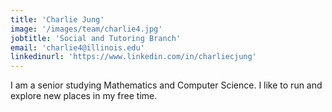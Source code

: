 ```yaml
---
title: 'Charlie Jung'
image: '/images/team/charlie4.jpg'
jobtitle: 'Social and Tutoring Branch'
email: 'charlie4@illinois.edu'
linkedinurl: 'https://www.linkedin.com/in/charliecjung'
---
```


I am a senior studying Mathematics and Computer Science. I like to run and explore new places in my free time.
